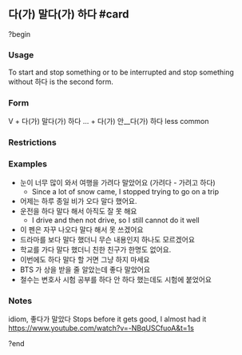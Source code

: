 ## 다(가) 말다(가) 하다 #card
?begin
### Usage
To start and stop something or to be interrupted and stop something
without 하다 is the second form.
### Form
V + 다(가) 말다(가) 하다
... + 다(가) 안__다(가) 하다 less common
### Restrictions
### Examples
* 눈이 너무 많이 와서 여행을 가려다 말았어요 (가려다 - 가려고 하다)
	* Since a lot of snow came, I stopped trying to go on a trip
* 어제는 하루 종일 비가 오다 말다 했어요.
* 운전을 하다 말다 해서 아직도 잘 못 해요
	* I drive and then not drive, so I still cannot do it well
* 이 펜은 자꾸 나오다 말다 해서 못 쓰겠어요
* 드라마를 보다 말다 했더니 무슨 내용인지 하나도 모르겠어요
* 학교를 가다 말다 했더니 친한 친구가 한명도 없어요.
* 이번에도 하다 말다 할 거면 그냥 하지 마세요
* BTS 가 상을 받을 줄 알았는데 좋다 말았어요
* 철수는 변호사 시험 공부를 하다 안 하다 했는데도 시험에 붙었어요
### Notes
idiom,  좋다가 말았다 Stops before it gets good, I almost had it
https://www.youtube.com/watch?v=-NBqUSCfuoA&t=1s
<!--SR:!2025-09-21,54,250-->
?end

